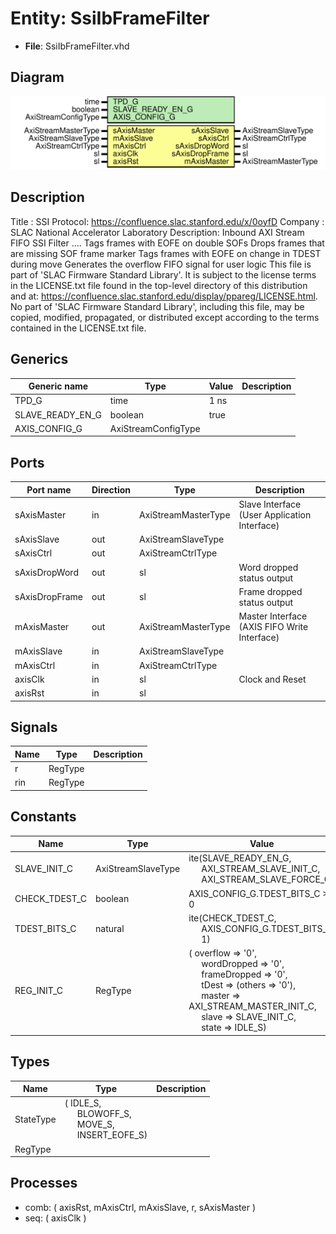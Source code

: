 # Entity: SsiIbFrameFilter

- **File**: SsiIbFrameFilter.vhd
## Diagram

![Diagram](SsiIbFrameFilter.svg "Diagram")
## Description

Title      : SSI Protocol: https://confluence.slac.stanford.edu/x/0oyfD
Company    : SLAC National Accelerator Laboratory
Description: Inbound AXI Stream FIFO SSI Filter ....
             Tags frames with EOFE on double SOFs
             Drops frames that are missing SOF frame marker
             Tags frames with EOFE on change in TDEST during move
             Generates the overflow FIFO signal for user logic
This file is part of 'SLAC Firmware Standard Library'.
It is subject to the license terms in the LICENSE.txt file found in the
top-level directory of this distribution and at:
   https://confluence.slac.stanford.edu/display/ppareg/LICENSE.html.
No part of 'SLAC Firmware Standard Library', including this file,
may be copied, modified, propagated, or distributed except according to
the terms contained in the LICENSE.txt file.
## Generics

| Generic name     | Type                | Value | Description |
| ---------------- | ------------------- | ----- | ----------- |
| TPD_G            | time                | 1 ns  |             |
| SLAVE_READY_EN_G | boolean             | true  |             |
| AXIS_CONFIG_G    | AxiStreamConfigType |       |             |
## Ports

| Port name      | Direction | Type                | Description                                  |
| -------------- | --------- | ------------------- | -------------------------------------------- |
| sAxisMaster    | in        | AxiStreamMasterType | Slave Interface (User Application Interface) |
| sAxisSlave     | out       | AxiStreamSlaveType  |                                              |
| sAxisCtrl      | out       | AxiStreamCtrlType   |                                              |
| sAxisDropWord  | out       | sl                  | Word dropped status output                   |
| sAxisDropFrame | out       | sl                  | Frame dropped status output                  |
| mAxisMaster    | out       | AxiStreamMasterType | Master Interface (AXIS FIFO Write Interface) |
| mAxisSlave     | in        | AxiStreamSlaveType  |                                              |
| mAxisCtrl      | in        | AxiStreamCtrlType   |                                              |
| axisClk        | in        | sl                  | Clock and Reset                              |
| axisRst        | in        | sl                  |                                              |
## Signals

| Name | Type    | Description |
| ---- | ------- | ----------- |
| r    | RegType |             |
| rin  | RegType |             |
## Constants

| Name          | Type               | Value                                                                                                                                                                                                                                                                                                                                                                                                                                                                | Description |
| ------------- | ------------------ | -------------------------------------------------------------------------------------------------------------------------------------------------------------------------------------------------------------------------------------------------------------------------------------------------------------------------------------------------------------------------------------------------------------------------------------------------------------------- | ----------- |
| SLAVE_INIT_C  | AxiStreamSlaveType |  ite(SLAVE_READY_EN_G,<br><span style="padding-left:20px"> AXI_STREAM_SLAVE_INIT_C,<br><span style="padding-left:20px"> AXI_STREAM_SLAVE_FORCE_C)                                                                                                                                                                                                                                                                                                                    |             |
| CHECK_TDEST_C | boolean            |  AXIS_CONFIG_G.TDEST_BITS_C > 0                                                                                                                                                                                                                                                                                                                                                                                                                                      |             |
| TDEST_BITS_C  | natural            |  ite(CHECK_TDEST_C,<br><span style="padding-left:20px"> AXIS_CONFIG_G.TDEST_BITS_C,<br><span style="padding-left:20px"> 1)                                                                                                                                                                                                                                                                                                                                           |             |
| REG_INIT_C    | RegType            |  (       overflow     => '0',<br><span style="padding-left:20px">       wordDropped  => '0',<br><span style="padding-left:20px">       frameDropped => '0',<br><span style="padding-left:20px">       tDest        => (others => '0'),<br><span style="padding-left:20px">       master       => AXI_STREAM_MASTER_INIT_C,<br><span style="padding-left:20px">       slave        => SLAVE_INIT_C,<br><span style="padding-left:20px">       state        => IDLE_S) |             |
## Types

| Name      | Type                                                                                                                                                     | Description |
| --------- | -------------------------------------------------------------------------------------------------------------------------------------------------------- | ----------- |
| StateType | ( IDLE_S,<br><span style="padding-left:20px"> BLOWOFF_S,<br><span style="padding-left:20px"> MOVE_S,<br><span style="padding-left:20px"> INSERT_EOFE_S)  |             |
| RegType   |                                                                                                                                                          |             |
## Processes
- comb: ( axisRst, mAxisCtrl, mAxisSlave, r, sAxisMaster )
- seq: ( axisClk )
